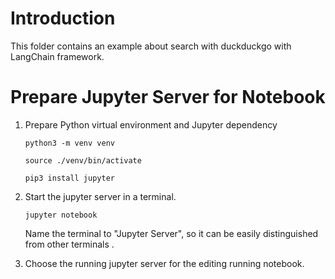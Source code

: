# Introduction

This folder contains an example about search with duckduckgo with LangChain framework.

# Prepare Jupyter Server for Notebook

1. Prepare Python virtual environment and Jupyter dependency

    ``` shell
    python3 -m venv venv

    source ./venv/bin/activate

    pip3 install jupyter
    ```

2. Start the jupyter server in a terminal.

   ``` shell
   jupyter notebook
   ```

   Name the terminal to "Jupyter Server", so it can be easily distinguished from other terminals .

3. Choose the running jupyter server for the editing running notebook.
